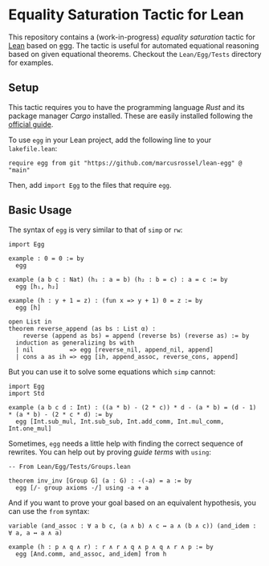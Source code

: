 # Equality Saturation Tactic for Lean

This repository contains a (work-in-progress) _equality saturation_ tactic for [Lean](https://lean-lang.org) based on [egg](https://egraphs-good.github.io). The tactic is useful for automated equational reasoning based on given equational theorems. Checkout the `Lean/Egg/Tests` directory for examples.

## Setup

This tactic requires you to have the programming language _Rust_ and its package manager _Cargo_ installed. 
These are easily installed following the [official guide](https://doc.rust-lang.org/cargo/getting-started/installation.html).

To use `egg` in your Lean project, add the following line to your `lakefile.lean`:

```lean
require egg from git "https://github.com/marcusrossel/lean-egg" @ "main"
```

Then, add `import Egg` to the files that require `egg`.

## Basic Usage

The syntax of `egg` is very similar to that of `simp` or `rw`:

```lean
import Egg 

example : 0 = 0 := by
  egg

example (a b c : Nat) (h₁ : a = b) (h₂ : b = c) : a = c := by
  egg [h₁, h₂]

example (h : y + 1 = z) : (fun x => y + 1) 0 = z := by
  egg [h]

open List in
theorem reverse_append (as bs : List α) :
    reverse (append as bs) = append (reverse bs) (reverse as) := by
  induction as generalizing bs with
  | nil          => egg [reverse_nil, append_nil, append]
  | cons a as ih => egg [ih, append_assoc, reverse_cons, append]
```

But you can use it to solve some equations which `simp` cannot:

```lean
import Egg
import Std

example (a b c d : Int) : ((a * b) - (2 * c)) * d - (a * b) = (d - 1) * (a * b) - (2 * c * d) := by
  egg [Int.sub_mul, Int.sub_sub, Int.add_comm, Int.mul_comm, Int.one_mul]
```

Sometimes, `egg` needs a little help with finding the correct sequence of rewrites.
You can help out by proving _guide terms_ with `using`:

```lean
-- From Lean/Egg/Tests/Groups.lean

theorem inv_inv [Group G] (a : G) : -(-a) = a := by
  egg [/- group axioms -/] using -a + a
```

And if you want to prove your goal based on an equivalent hypothesis, you can use the `from` syntax:

```lean
variable (and_assoc : ∀ a b c, (a ∧ b) ∧ c ↔ a ∧ (b ∧ c)) (and_idem : ∀ a, a ↔ a ∧ a)

example (h : p ∧ q ∧ r) : r ∧ r ∧ q ∧ p ∧ q ∧ r ∧ p := by
  egg [And.comm, and_assoc, and_idem] from h
```